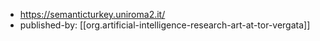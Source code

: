 
- https://semanticturkey.uniroma2.it/
- published-by: [[org.artificial-intelligence-research-art-at-tor-vergata]]